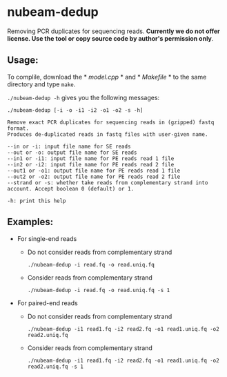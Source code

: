 # nubeam-dedup
Removing PCR duplicates for sequencing reads. **Currently we do not offer license. Use the tool or copy source code by author's permission only**.
## Usage:
To complile, download the * *model.cpp* * and * *Makefile* * to the same directory and type `make`.

`./nubeam-dedup -h` gives you the following messages:
```
./nubeam-dedup [-i -o -i1 -i2 -o1 -o2 -s -h]

Remove exact PCR duplicates for sequencing reads in (gzipped) fastq format.
Produces de-duplicated reads in fastq files with user-given name.

--in or -i: input file name for SE reads
--out or -o: output file name for SE reads
--in1 or -i1: input file name for PE reads read 1 file
--in2 or -i2: input file name for PE reads read 2 file
--out1 or -o1: output file name for PE reads read 1 file
--out2 or -o2: output file name for PE reads read 2 file
--strand or -s: whether take reads from complementary strand into account. Accept boolean 0 (default) or 1.

-h: print this help
```
## Examples:
- For single-end reads
  - Do not consider reads from complementary strand
    
    `./nubeam-dedup -i read.fq -o read.uniq.fq`
  - Consider reads from complementary strand
  
    `./nubeam-dedup -i read.fq -o read.uniq.fq -s 1`

- For paired-end reads
  - Do not consider reads from complementary strand
  
    `./nubeam-dedup -i1 read1.fq -i2 read2.fq -o1 read1.uniq.fq -o2 read2.uniq.fq`
  - Consider reads from complementary strand
  
    `./nubeam-dedup -i1 read1.fq -i2 read2.fq -o1 read1.uniq.fq -o2 read2.uniq.fq -s 1`

